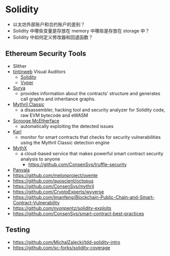 # Solidity

+ 以太坊外部账户和合约账户的差别？ 
+ Solidity 中哪些变量是存放在 memory 中哪些是存放在 storage 中？
+ Solidity 中如何定义修改器和回退函数？ 

## Ethereum Security Tools
+ Slither
+ [tintinweb](https://github.com/tintinweb/) Visual Auditors
    * [Solidity](https://marketplace.visualstudio.com/items?itemName=tintinweb.solidity-visual-auditor)
    * [Vyper](https://marketplace.visualstudio.com/items?itemName=tintinweb.vscode-vyper)
+ [Surya](https://github.com/ConsenSys/surya)
    * provides information about the contracts’ structure and generates call graphs and inheritance graphs.
+ [Mythril Classic](https://github.com/ConsenSys/mythril-classic)
    * a disassembler, hacking tool and security analyzer for Solidity code, raw EVM bytecode and eWASM
+ [Scrooge McEtherface](https://github.com/b-mueller/scrooge-mcetherface/)
    * automatically exploiting the detected issues
+ [Karl](https://github.com/cleanunicorn/karl)
    * monitor for smart contracts that checks for security vulnerabilities using the Mythril Classic detection engine
+ [MythX](https://mythx.io/)
    * a cloud-based service that makes powerful smart contract security analysis to anyone
        - https://github.com/ConsenSys/truffle-security
+ [Panvala](http://www.panvala.com/)
+ https://github.com/melonproject/oyente
+ https://github.com/quoscient/octopus
+ https://github.com/ConsenSys/mythril
+ https://github.com/CryptoExperts/wyverse
+ https://github.com/Imanfeng/Blockchain-Public-Chain-and-Smart-Contract-Vulnerability
+ https://github.com/nvonpentz/solidity-exploits
+ https://github.com/ConsenSys/smart-contract-best-practices

## Testing
+ https://github.com/MichalZalecki/tdd-solidity-intro
+ https://github.com/sc-forks/solidity-coverage
